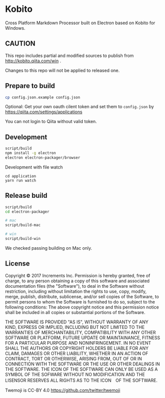 # Kobito

Cross Platform Markdown Processor built on Electron based on Kobito for Windows.

## CAUTION

This repo includes partial and modified sources to publish from http://kobito.qiita.com/win .

Changes to this repo will not be applied to released one.

## Prepare to build

```sh
cp config.json.example config.json
```

Optional: Get your own oauth cilent token and set them to `config.json` by https://qiita.com/settings/applications

You can not login to Qiita without valid token.

## Development

```sh
script/build
npm install -g electron
electron electron-packager/browser
```

Development with file watch
```
cd application
yarn run watch
```

## Release build

```sh
script/build
cd electron-packager

# mac
script/build-mac

# win
script/build-win
```

We checked passing building on Mac only.

## License

Copyright © 2017 Increments Inc.
Permission is hereby granted, free of charge, to any person obtaining a copy of this software and associated documentation files (the "Software"), to deal in the Software without restriction, including without limitation the rights to use, copy, modify, merge, publish, distribute, sublicense, and/or sell copies of the Software, to permit persons to whom the Software is furnished to do so, subject to the following conditions:
The above copyright notice and this permission notice shall be included in all copies or substantial portions of the Software.

THE SOFTWARE IS PROVIDED "AS IS", WITHOUT WARRANTY OF ANY KIND, EXPRESS OR IMPLIED, INCLUDING BUT NOT LIMITED TO THE WARRANTIES OF MERCHANTABILITY, COMPATIBILITY WITH ANY OTHER SOFTWARE OR PLATFORM, FUTURE UPDATE OR MAINTAINANCE, FITNESS FOR A PARTICULAR PURPOSE AND NONINFRINGEMENT. IN NO EVENT SHALL THE AUTHORS OR COPYRIGHT HOLDERS BE LIABLE FOR ANY CLAIM, DAMAGES OR OTHER LIABILITY, WHETHER IN AN ACTION OF CONTRACT, TORT OR OTHERWISE, ARISING FROM, OUT OF OR IN CONNECTION WITH THE SOFTWARE OR THE USE OR OTHER DEALINGS IN THE SOFTWARE.
THE ICON OF THE SOFTWARE CAN ONLY BE USED AS A SYMBOL OF THE SOFWARE WITHOUT NO MODIFICATION AND THE LISENSOR RESERVES ALL RIGHTS AS TO THE ICON　OF THE SOFTWARE.

Twemoji is CC-BY 4.0 https://github.com/twitter/twemoji
